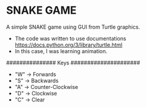 # SNAKE GAME
A simple SNAKE game using GUI from Turtle graphics. 
- The code was written to use documentations https://docs.python.org/3/library/turtle.html
- In this case, I was learning animation.

############### Keys #####################
- "W" -> Forwards
- "S" -> Backwards
- "A" -> Counter-Clockwise
- "D" -> Clockwise
- "C" -> Clear